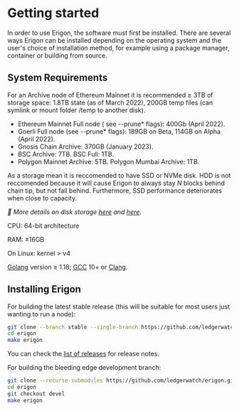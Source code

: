 
# Getting started

In order to use Erigon, the software must first be installed. There are several ways Erigon can be installed depending on the operating system and the user's choice of installation method, for example using a package manager, container or building from source.

## System Requirements

For an Archive node of Ethereum Mainnet it is recommended ≥ 3TB of storage space: 1.8TB state (as of March 2022), 200GB temp files (can symlink or mount folder <datadir>/temp to another disk).

- Ethereum Mainnet Full node ( see --prune* flags): 400Gb (April 2022).
- Goerli Full node (see --prune* flags): 189GB on Beta, 114GB on Alpha (April 2022).
- Gnosis Chain Archive: 370GB (January 2023).
- BSC Archive: 7TB. BSC Full: 1TB.
- Polygon Mainnet Archive: 5TB. Polygon Mumbai Archive: 1TB.

As a storage mean it is reccomended to have SSD or NVMe disk. HDD is not reccomended because it will cause Erigon to always stay *N* blocks behind chain tip, but not fall behind. Furthermore, SSD performance deteriorates when close to capacity. 

*🔬 More details on disk storage [here](https://erigon.substack.com/p/disk-footprint-changes-in-new-erigon?s=r) and [here](https://ledgerwatch.github.io/turbo_geth_release.html#Disk-space).*

CPU: 64-bit architecture

RAM: ≥16GB

On Linux: kernel > v4

[Golang](https://go.dev/doc/install) version ≥ 1.18; [GCC](https://go.dev/doc/install/gccgo) 10+ or [Clang](https://clang.llvm.org).

## Installing Erigon

For building the latest stable release (this will be suitable for most users just wanting to run a node):

```bash
git clone --branch stable --single-branch https://github.com/ledgerwatch/erigon.git
cd erigon
make erigon
```

You can check the [list of releases](https://github.com/ledgerwatch/erigon/releases) for release notes.

For building the bleeding edge development branch:

```bash
git clone --recurse-submodules https://github.com/ledgerwatch/erigon.git
cd erigon
git checkout devel
make erigon
```